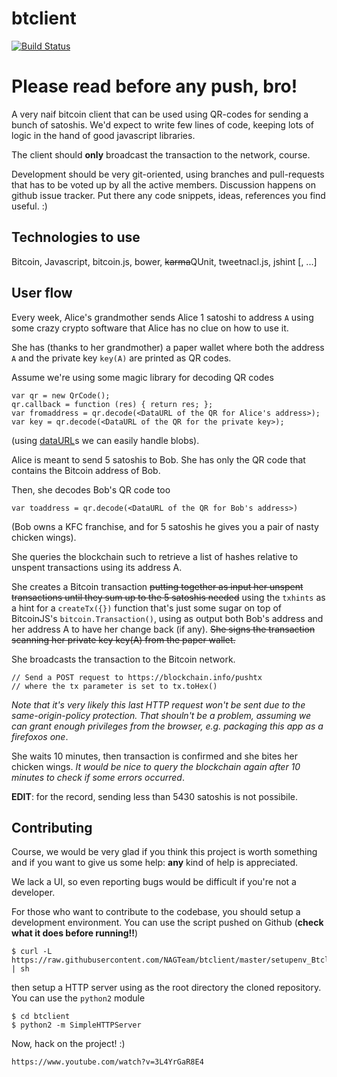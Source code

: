 # btclient

[![Build Status](https://travis-ci.org/NAGTeam/btclient.svg)](https://travis-ci.org/NAGTeam/btclient)

# Please read before any push, bro!

A very naif bitcoin client that can be used using QR-codes for sending
a bunch of satoshis. We'd expect to write few lines of code, keeping lots
of logic in the hand of good javascript libraries.

The client should **only** broadcast the transaction to the network, course.

Development should be very git-oriented, using branches
and pull-requests that has to be voted up by all the active members.
Discussion happens on github issue tracker. Put there any code snippets,
ideas, references you find useful. :)

## Technologies to use
Bitcoin, Javascript, bitcoin.js, bower, <del>karma</del>QUnit, tweetnacl.js, jshint [, ...]

## User flow
Every week, Alice's grandmother sends Alice 1 satoshi to address `A` using some crazy crypto software that Alice has no clue on how to use it.

She has (thanks to her grandmother) a paper wallet where both the address `A` and the private key `key(A)` are printed as QR codes.

Assume we're using some magic library for decoding QR codes
```
var qr = new QrCode();
qr.callback = function (res) { return res; };
var fromaddress = qr.decode(<DataURL of the QR for Alice's address>);
var key = qr.decode(<DataURL of the QR for the private key>);
```
(using [dataURL](http://tools.ietf.org/html/rfc2397)s we can easily handle blobs).

Alice is meant to send 5 satoshis to Bob. She has only the QR code that contains the Bitcoin address of Bob.

Then, she decodes Bob's QR code too
```
var toaddress = qr.decode(<DataURL of the QR for Bob's address>)
```

(Bob owns a KFC franchise, and for 5 satoshis he gives you a pair of nasty chicken wings).

She queries the blockchain such to retrieve a list of hashes relative to unspent transactions using its address A.

She creates a Bitcoin transaction <del>putting together as input her unspent transactions until they sum up to the 5 satoshis needed</del>
using the `txhints` as a hint for a `createTx({})` function that's just some sugar on top of BitcoinJS's `bitcoin.Transaction()`,
using as output both Bob's address and her address A to have her change back (if any).
<del>She signs the transaction scanning her private key key(A) from the paper wallet.</del>

She broadcasts the transaction to the Bitcoin network.
```
// Send a POST request to https://blockchain.info/pushtx
// where the tx parameter is set to tx.toHex()
```
*Note that it's very likely this last HTTP request won't be sent due to
the same-origin-policy protection. That shouln't be a problem, assuming we can
grant enough privileges from the browser, e.g. packaging this app as
a firefoxos one*.

She waits 10 minutes, then transaction is confirmed and she bites her chicken wings.
*It would be nice to query the blockchain again after 10 minutes to check if some
errors occurred*.

**EDIT**: for the record, sending less than 5430 satoshis is not possibile.

## Contributing

Course, we would be very glad if you think this project is worth something
and if you want to give us some help: **any** kind of help is appreciated.

We lack a UI, so even reporting bugs would be difficult if you're not a developer.

For those who want to contribute to the codebase, you should setup a development
environment. You can use the script pushed on Github (**check what it does before running!!**)
```
$ curl -L https://raw.githubusercontent.com/NAGTeam/btclient/master/setupenv_Btclient.sh | sh
```
then setup a HTTP server using as the root directory the cloned repository.
You can use the `python2` module
```
$ cd btclient
$ python2 -m SimpleHTTPServer
```
Now, hack on the project! :)

```
https://www.youtube.com/watch?v=3L4YrGaR8E4
```
